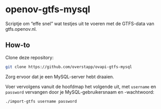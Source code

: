 # openov-gtfs-mysql

Scriptje om “effe snel” wat testjes uit te voeren met de GTFS-data van gtfs.openov.nl.

## How-to

Clone deze repository:

```bash
git clone https://github.com/overstapp/ovapi-gtfs-mysql
```

Zorg ervoor dat je een MySQL-server hebt draaien.

Voer vervolgens vanuit de hoofdmap het volgende uit, met `username` en `password` vervangen door je MySQL-gebruikersnaam en -wachtwoord:

```bash
./import-gtfs username password
```
